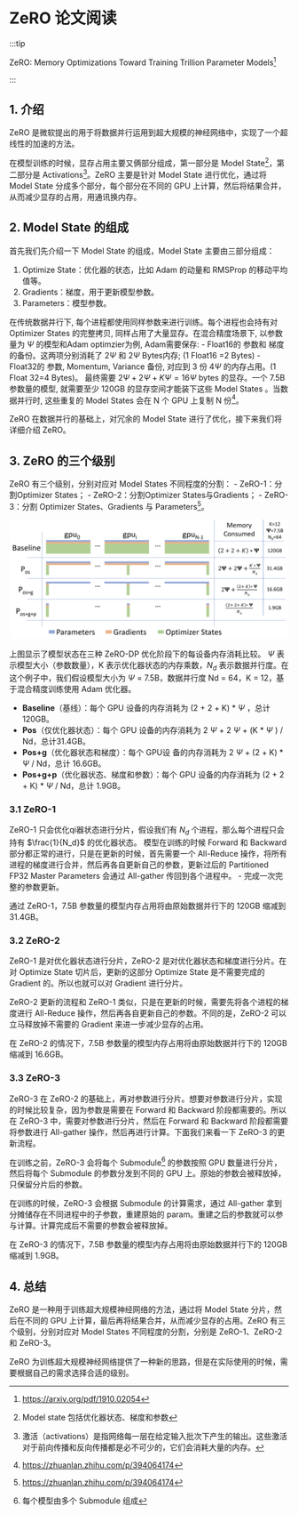 # ZeRO 论文阅读

:::tip

ZeRO: Memory Optimizations Toward Training Trillion Parameter Models[^1]

:::

## 1. 介绍

ZeRO 是微软提出的用于将数据并行运用到超大规模的神经网络中，实现了一个超线性的加速的方法。

在模型训练的时候，显存占用主要又俩部分组成，第一部分是 Model State[^2]，第二部分是 Activations[^3]。ZeRO 主要是针对 Model State 进行优化，通过将 Model State 分成多个部分，每个部分在不同的 GPU 上计算，然后将结果合并，从而减少显存的占用，用通讯换内存。

## 2. Model State 的组成

首先我们先介绍一下 Model State 的组成，Model State 主要由三部分组成：

1. Optimize State：优化器的状态，比如 Adam 的动量和 RMSProp 的移动平均值等。
2. Gradients：梯度，用于更新模型参数。
3. Parameters：模型参数。

在传统数据并行下, 每个进程都使用同样参数来进行训练。每个进程也会持有对 Optimizer States 的完整拷贝, 同样占用了大量显存。在混合精度场景下, 以参数量为 $\Psi$ 的模型和Adam optimzier为例, Adam需要保存: - Float16的 参数和 梯度 的备份。这两项分别消耗了 $2 \Psi$ 和 $2 \Psi$ Bytes内存; (1 Float16 =2 Bytes) - Float32的 参数, Momentum, Variance 备份, 对应到 3 份 $4 \Psi$ 的内存占用。(1 Float 32=4 Bytes)。 最终需要 $2 \Psi+2 \Psi+K \Psi=16 \Psi$ bytes 的显存。一个 7.5B 参数量的模型, 就需要至少 120GB 的显存空间才能装下这些 Model States 。当数据并行时, 这些重复的 Model States 会在 N 个 GPU 上复制 N 份[^4]。

ZeRO 在数据并行的基础上，对冗余的 Model State 进行了优化，接下来我们将详细介绍 ZeRO。

## 3. ZeRO 的三个级别

ZeRO 有三个级别，分别对应对 Model States 不同程度的分割： - ZeRO-1：分割Optimizer States； - ZeRO-2：分割Optimizer States与Gradients； - ZeRO-3：分割 Optimizer States、Gradients 与 Parameters[^4]。

![picture 0](images/788e6753e3bb1c22c3cd79bc4245959b390f85dd0bbfd416c6dbafdd7048f3ad.png)  

上图显示了模型状态在三种 ZeRO-DP 优化阶段下的每设备内存消耗比较。 $\Psi$ 表示模型大小（参数数量），K 表示优化器状态的内存乘数，$N_d$ 表示数据并行度。在这个例子中，我们假设模型大小为 $\Psi$  = 7.5B，数据并行度 Nd = 64，K = 12，基于混合精度训练使用 Adam 优化器。

- **Baseline**（基线）：每个 GPU 设备的内存消耗为 (2 + 2 + K) *  $\Psi$ ，总计120GB。
- **Pos**（仅优化器状态）：每个 GPU 设备的内存消耗为 2 $\Psi$  + 2 $\Psi$  + (K *  $\Psi$ ) / Nd，总计31.4GB。
- **Pos+g**（优化器状态和梯度）：每个 GPU设 备的内存消耗为 2 $\Psi$  + (2 + K) *  $\Psi$  / Nd，总计 16.6GB。
- **Pos+g+p**（优化器状态、梯度和参数）：每个 GPU 设备的内存消耗为 (2 + 2 + K) *  $\Psi$  / Nd，总计  1.9GB。


### 3.1 ZeRO-1

ZeRO-1 只会优化qi器状态进行分片，假设我们有 $N_d$ 个进程，那么每个进程只会持有 $\frac{1}{N_d}$ 的优化器状态。 模型在训练的时候 Forward 和 Backward 部分都正常的进行，只是在更新的时候，首先需要一个 All-Reduce 操作，将所有进程的梯度进行合并，然后再各自更新自己的参数，更新过后的 Partitioned FP32 Master Parameters 会通过 All-gather 传回到各个进程中。 - 完成一次完整的参数更新。

通过 ZeRO-1，7.5B 参数量的模型内存占用将由原始数据并行下的 120GB 缩减到 31.4GB。

### 3.2 ZeRO-2

ZeRO-1 是对优化器状态进行分片，ZeRO-2 是对优化器状态和梯度进行分片。在对 Optimize State 切片后，更新的这部分 Optimize State 是不需要完成的 Gradient 的。所以也就可以对 Gradient 进行分片。

ZeRO-2 更新的流程和 ZeRO-1 类似，只是在更新的时候，需要先将各个进程的梯度进行 All-Reduce 操作，然后再各自更新自己的参数。不同的是，ZeRO-2 可以立马释放掉不需要的 Gradient 来进一步减少显存的占用。

在 ZeRO-2 的情况下，7.5B 参数量的模型内存占用将由原始数据并行下的 120GB 缩减到 16.6GB。

### 3.3 ZeRO-3

ZeRO-3 在 ZeRO-2 的基础上，再对参数进行分片。想要对参数进行分片，实现的时候比较复杂，因为参数是需要在 Forward 和 Backward 阶段都需要的。所以在 ZeRO-3 中，需要对参数进行分片，然后在 Forward 和 Backward 阶段都需要将参数进行 All-gather 操作，然后再进行计算。下面我们来看一下 ZeRO-3 的更新流程。

在训练之前，ZeRO-3 会将每个 Submodule[^5] 的参数按照 GPU 数量进行分片，然后将每个 Submodule 的参数分发到不同的 GPU 上。原始的参数会被释放掉，只保留分片后的参数。

在训练的时候，ZeRO-3 会根据 Submodule 的计算需求，通过 All-gather 拿到分摊储存在不同进程中的子参数，重建原始的 param。重建之后的参数就可以参与计算。计算完成后不需要的参数会被释放掉。

在 ZeRO-3 的情况下，7.5B 参数量的模型内存占用将由原始数据并行下的 120GB 缩减到 1.9GB。

## 4. 总结

ZeRO 是一种用于训练超大规模神经网络的方法，通过将 Model State 分片，然后在不同的 GPU 上计算，最后再将结果合并，从而减少显存的占用。ZeRO 有三个级别，分别对应对 Model States 不同程度的分割，分别是 ZeRO-1、ZeRO-2 和 ZeRO-3。

ZeRO 为训练超大规模神经网络提供了一种新的思路，但是在实际使用的时候，需要根据自己的需求选择合适的级别。



[^1]: https://arxiv.org/pdf/1910.02054
[^2]: Model state 包括优化器状态、梯度和参数
[^3]: 激活（activations）是指网络每一层在给定输入批次下产生的输出。这些激活对于前向传播和反向传播都是必不可少的，它们会消耗大量的内存。
[^4]: https://zhuanlan.zhihu.com/p/394064174
[^5]: 每个模型由多个 Submodule 组成